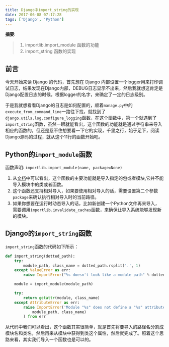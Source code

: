 ```yaml
---
title: Django中import_string的实现
date: 2017-06-08 07:17:28
tags: ['Django', 'Python']
---
```


__摘要__:

> 1. importlib.import_module 函数的功能
> 2. import_string 函数的实现

<!--more-->

## 前言

今天开始来读 Django 的代码，首先想在 Django 内部设置一个logger用来打印调试日志，结果发现在Django内部，DEBUG日志显示不出来，然后我就想这肯定是Django配置日志的时候，根据logger的名字，来确定了一定的日志级别。

于是我就想看看Django的日志是如何配置的，顺着`manage.py`中的`execute_from_command_line`一路往下找，就找到了`django.utils.log.configure_logging`函数，在这个函数中，第一个就遇到了`import_string`函数，虽然一眼就能看出，这个函数的功能就是通过字符串来导入相应的函数的，但还是忍不住想要看一下它的实现，千里之行，始于足下，阅读Django源码的过程，就从这个11行的函数开始吧。

## Python的`import_module`函数

函数声明: `importlib.import_module(name, package=None)`

1. 从[文档](https://docs.python.org/3/library/importlib.html#importlib.import_module)中可以看出，这个函数的主要功能就是导入指定的包或者模块,它并不能导入模块中的类或者函数。
2. 这个函数还支持相对导入，如果要使用相对导入的话，需要设置第二个参数`package`来确认执行相对导入时的当前路径。
3. 如果你想要在运行时动态导入的话，比如新创建一个Python文件再来导入，需要调用`importlib.invalidate_caches`函数，来确保让导入系统能够发现新的模块。

## Django的`import_string`函数

`import_string`函数的代码如下所示：

```python
def import_string(dotted_path):
    try:
        module_path, class_name = dotted_path.rsplit('.', 1)
    except ValueError as err:
        raise ImportError("%s doesn't look like a module path" % dotted_path) from err

    module = import_module(module_path)

    try:
        return getattr(module, class_name)
    except AttributeError as err:
        raise ImportError('Module "%s" does not define a "%s" attribute/class' % (
            module_path, class_name)
        ) from err
```

从代码中我们可以看出，这个函数其实很简单，就是首先将要导入的路径名分割成模块名和类名，然后再来从模块中获得到类这个属性，然后就完成了。照着这个思路来看，其实我们导入一个函数也是可以的。
